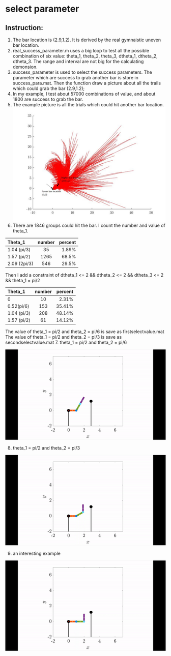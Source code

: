 # select parameter
## Instruction:

1. The bar location is (2.9,1.2). It is derived by the real gymnaistic uneven bar location.
2. real_success_parameter.m uses a big loop to test all the possible combination of six value: theta_1, theta_2, theta_3, dtheta_1, dtheta_2, dtheta_3. The range and interval are not big for the calculating demonsion. 
3. success_parameter is used to select the success parameters. The parameter which are success to grab another bar is store in success_para.mat. Then the function draw a picture about all the trails which could grab the bar (2.9,1.2);
4. In my example, I test about 57000 combinations of value, and about 1800 are success to grab the bar.
5. The example picture is all the trials which could hit another bar location.
![](example1.jpg)
6. There are 1846 groups could hit the bar. I count the number and value of theta_1.

| Theta_1       | number          | percent|
| :------------ |:---------------:| -----:|
| 1.04 (pi/3)   | 35              | 1.89% |
| 1.57 (pi/2)   | 1265            | 68.5% |
| 2.09 (2pi/3)  | 546             | 29.5% |

Then I add a constraint of dtheta_1 <= 2 && dtheta_2 <= 2 && dtheta_3 <= 2 && theta_1 = pi/2

| Theta_1       | number          | percent|
| :------------ |:---------------:| -----:|
| 0             | 10              | 2.31% |
| 0.52(pi/6)    | 153             | 35.41%|
| 1.04 (pi/3)   | 208             | 48.14%|
| 1.57 (pi/2)   | 61              | 14.12%|

The value of theta_1 = pi/2 and theta_2 = pi/6 is save as firstselectvalue.mat
The value of theta_1 = pi/2 and theta_2 = pi/3 is save as secondselectvalue.mat 
7. theta_1 = pi/2 and theta_2 = pi/6

![](1.gif)

8. theta_1 = pi/2 and theta_2 = pi/3

![](2.gif)

9. an interesting example

![](3.gif)